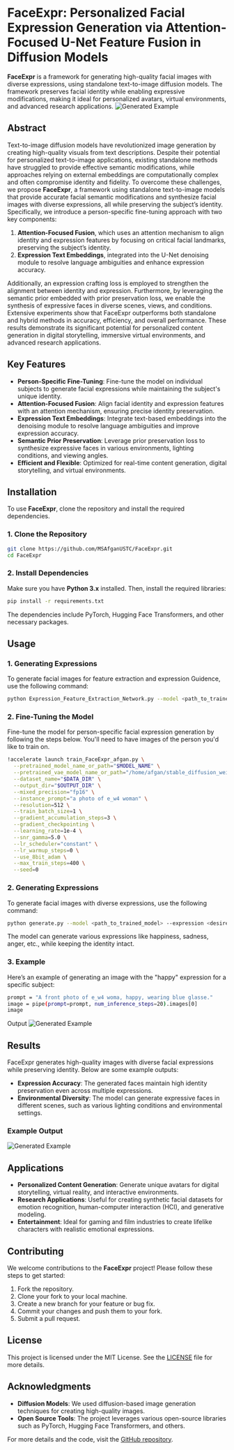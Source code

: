 
# FaceExpr: Personalized Facial Expression Generation via Attention-Focused U-Net Feature Fusion in Diffusion Models

**FaceExpr** is a framework for generating high-quality facial images with diverse expressions, using standalone text-to-image diffusion models. The framework preserves facial identity while enabling expressive modifications, making it ideal for personalized avatars, virtual environments, and advanced research applications.
![Generated Example](images/Main.jpg)
## Abstract

Text-to-image diffusion models have revolutionized image generation by creating high-quality visuals from text descriptions. Despite their potential for personalized text-to-image applications, existing standalone methods have struggled to provide effective semantic modifications, while approaches relying on external embeddings are computationally complex and often compromise identity and fidelity. To overcome these challenges, we propose **FaceExpr**, a framework using standalone text-to-image models that provide accurate facial semantic modifications and synthesize facial images with diverse expressions, all while preserving the subject’s identity. Specifically, we introduce a person-specific fine-tuning approach with two key components:

1. **Attention-Focused Fusion**, which uses an attention mechanism to align identity and expression features by focusing on critical facial landmarks, preserving the subject’s identity.
2. **Expression Text Embeddings**, integrated into the U-Net denoising module to resolve language ambiguities and enhance expression accuracy.

Additionally, an expression crafting loss is employed to strengthen the alignment between identity and expression. Furthermore, by leveraging the semantic prior embedded with prior preservation loss, we enable the synthesis of expressive faces in diverse scenes, views, and conditions. Extensive experiments show that FaceExpr outperforms both standalone and hybrid methods in accuracy, efficiency, and overall performance. These results demonstrate its significant potential for personalized content generation in digital storytelling, immersive virtual environments, and advanced research applications.

## Key Features

- **Person-Specific Fine-Tuning**: Fine-tune the model on individual subjects to generate facial expressions while maintaining the subject's unique identity.
- **Attention-Focused Fusion**: Align facial identity and expression features with an attention mechanism, ensuring precise identity preservation.
- **Expression Text Embeddings**: Integrate text-based embeddings into the denoising module to resolve language ambiguities and improve expression accuracy.
- **Semantic Prior Preservation**: Leverage prior preservation loss to synthesize expressive faces in various environments, lighting conditions, and viewing angles.
- **Efficient and Flexible**: Optimized for real-time content generation, digital storytelling, and virtual environments.

## Installation

To use **FaceExpr**, clone the repository and install the required dependencies.

### 1. Clone the Repository
```bash
git clone https://github.com/MSAfganUSTC/FaceExpr.git
cd FaceExpr
```

### 2. Install Dependencies
Make sure you have **Python 3.x** installed. Then, install the required libraries:

```bash
pip install -r requirements.txt
```

The dependencies include PyTorch, Hugging Face Transformers, and other necessary packages.

## Usage
### 1. Generating Expressions

To generate facial images for feature extraction and expression Guidence, use the following command:

```bash
python Expression_Feature_Extraction_Network.py --model <path_to_trained_model> --expression <desired_expression> --output_dir <output_images>
```
### 2. Fine-Tuning the Model

Fine-tune the model for person-specific facial expression generation by following the steps below. You'll need to have images of the person you'd like to train on.

```bash
!accelerate launch train_FaceExpr_afgan.py \
  --pretrained_model_name_or_path="$MODEL_NAME" \
  --pretrained_vae_model_name_or_path="/home/afgan/stable_diffusion_weights/madebyollinsdxl-vae-fp16-fix" \
  --dataset_name="$DATA_DIR" \
  --output_dir="$OUTPUT_DIR" \
  --mixed_precision="fp16" \
  --instance_prompt="a photo of e_w4 woman" \
  --resolution=512 \
  --train_batch_size=1 \
  --gradient_accumulation_steps=3 \
  --gradient_checkpointing \
  --learning_rate=1e-4 \
  --snr_gamma=5.0 \
  --lr_scheduler="constant" \
  --lr_warmup_steps=0 \
  --use_8bit_adam \
  --max_train_steps=400 \
  --seed=0
```

### 2. Generating Expressions

To generate facial images with diverse expressions, use the following command:

```bash
python generate.py --model <path_to_trained_model> --expression <desired_expression> --output_dir <output_images>
```

The model can generate various expressions like happiness, sadness, anger, etc., while keeping the identity intact.

### 3. Example
Here’s an example of generating an image with the "happy" expression for a specific subject:

```bash
prompt = "A front photo of e_w4 woma, happy, wearing blue glasse."
image = pipe(prompt=prompt, num_inference_steps=20).images[0]
image
```
Output
![Generated Example](images/output.png)
## Results

FaceExpr generates high-quality images with diverse facial expressions while preserving identity. Below are some example outputs:

- **Expression Accuracy**: The generated faces maintain high identity preservation even across multiple expressions.
- **Environmental Diversity**: The model can generate expressive faces in different scenes, such as various lighting conditions and environmental settings.

### Example Output
![Generated Example](images/example_output.jpg)

## Applications

- **Personalized Content Generation**: Generate unique avatars for digital storytelling, virtual reality, and interactive environments.
- **Research Applications**: Useful for creating synthetic facial datasets for emotion recognition, human-computer interaction (HCI), and generative modeling.
- **Entertainment**: Ideal for gaming and film industries to create lifelike characters with realistic emotional expressions.

## Contributing

We welcome contributions to the **FaceExpr** project! Please follow these steps to get started:

1. Fork the repository.
2. Clone your fork to your local machine.
3. Create a new branch for your feature or bug fix.
4. Commit your changes and push them to your fork.
5. Submit a pull request.

## License

This project is licensed under the MIT License. See the [LICENSE](LICENSE) file for more details.

## Acknowledgments

- **Diffusion Models**: We used diffusion-based image generation techniques for creating high-quality images.
- **Open Source Tools**: The project leverages various open-source libraries such as PyTorch, Hugging Face Transformers, and others.

For more details and the code, visit the [GitHub repository](https://github.com/PHFICML2024/FaceExpr.git).
